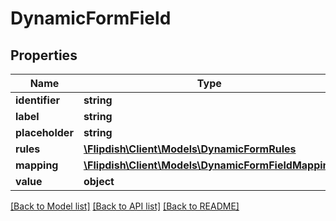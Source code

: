 # DynamicFormField

## Properties
Name | Type | Description | Notes
------------ | ------------- | ------------- | -------------
**identifier** | **string** |  | [optional] 
**label** | **string** |  | [optional] 
**placeholder** | **string** |  | [optional] 
**rules** | [**\Flipdish\\Client\Models\DynamicFormRules**](DynamicFormRules.md) |  | [optional] 
**mapping** | [**\Flipdish\\Client\Models\DynamicFormFieldMapping**](DynamicFormFieldMapping.md) |  | [optional] 
**value** | **object** |  | [optional] 

[[Back to Model list]](../README.md#documentation-for-models) [[Back to API list]](../README.md#documentation-for-api-endpoints) [[Back to README]](../README.md)


